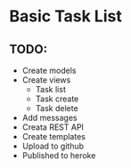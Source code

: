 # Basic Task List

## TODO:
* Create models
* Create views
  * Task list
  * Task create
  * Task delete
* Add messages
* Creata REST API
* Create templates
* Upload to github
* Published to heroke
